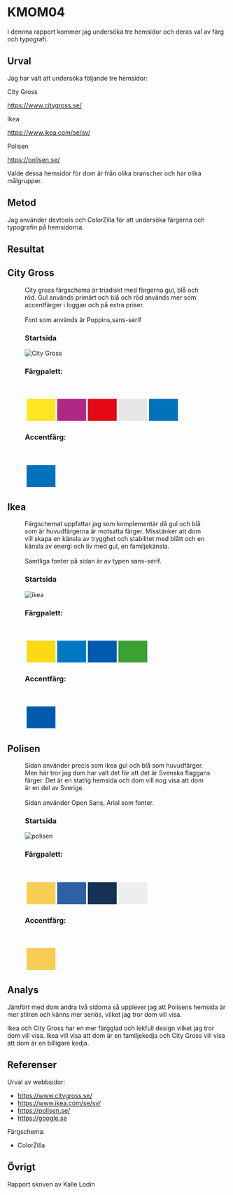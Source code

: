 KMOM04
=======================

I dennna rapport kommer jag undersöka tre hemsidor och deras val av färg och typografi.

Urval
-----------------------

Jag har valt att undersöka följande tre hemsidor:

City Gross

https://www.citygross.se/

Ikea

https://www.ikea.com/se/sv/

Polisen

https://polisen.se/

Valde dessa hemsidor för dom är från olika branscher och har olika målgrupper.


Metod
-----------------------

Jag använder devtools och ColorZilla för att undersöka färgerna och typografin på hemsidorna.

Resultat
-----------------------
<grid class="result">
<div class="analys">
<div class="sidor">
<h2>City Gross</h2>

<figure class="info">
<figcaption>
City gross färgschema är triadiskt med färgerna gul, blå och röd. Gul används primärt och blå och röd används mer som accentfärger i loggan och på extra priser.
<br><br>
Font som används är Poppins,sans-serif
</figcaption>
</figure>

<figure class="landing-page">
<figcaption>
<h3>Startsida</h3>
</figcaption>
<img src="../assets/img/citygross.png" alt="City Gross">
</figure>

<figure class="color-palett">
<figcaption>
<h3>Färgpalett:</h3>
</figcaption>
<br>
<table style="border-spacing: 4px; border-collapse: separate">
<tr>
<td style="height: 50px; width: 50px; background-color: #ffe522"></td>
<td style="height: 50px; width: 50px; background-color: #B12785"></td>
<td style="height: 50px; width: 50px; background-color: #E40714"></td>
<td style="height: 50px; width: 50px; background-color: #E7E7E7"></td>
<td style="height: 50px; width: 50px; background-color: #0072BB"></td>
</tr>
</table>
</figure>

<figure class="accent-color">
<figcaption>
<h3>Accentfärg:</h3>
</figcaption>
<br>
<table style="border-spacing: 4px; border-collapse: separate">
<tr>
<td style="height: 50px; width: 50px; background-color: #0072BB"></td>
</tr>
</table>
</figure>

</div>
<div class="sidor">

<h2>Ikea</h2>

<figure class="info">
<figcaption>
Färgschemat uppfattar jag som komplementär då gul och blå som är huvudfärgerna är motsatta färger. Misstänker att dom vill skapa en känsla av trygghet och stabilitet med blått och en känsla av energi och liv med gul, en familjekänsla.
<br><br>
Samtliga fonter på sidan är av typen sans-serif.
</figcaption>
</figure>

<figure class="landing-page">
<figcaption>
<h3>Startsida</h3>
</figcaption>
<img src="../assets/img/ikea.png" alt="ikea">
</figure>

<figure class="color-palett">
<figcaption>
<h3>Färgpalett:</h3>
</figcaption>
<br>
<table style="border-spacing: 4px; border-collapse: separate">
<tr>
<td style="height: 50px; width: 50px; background-color: #fada13"></td>
<td style="height: 50px; width: 50px; background-color: #0078c6"></td>
<td style="height: 50px; width: 50px; background-color: #005baf"></td>
<td style="height: 50px; width: 50px; background-color: #3ba133"></td>
</tr>
</table>
</figure>

<figure class="accent-color">
<figcaption>
<h3>Accentfärg:</h3>
</figcaption>
<br>
<table style="border-spacing: 4px; border-collapse: separate">
<tr>
<td style="height: 50px; width: 50px; background-color: #005baf"></td>
</tr>
</table>
</figure>

</div>
<div class="sidor">

<h2>Polisen</h2>

<figure class="info">
<figcaption>
Sidan använder precis som Ikea gul och blå som huvudfärger. Men här tror jag dom har valt det för att det är Svenska flaggans färger. Det är en statlig hemsida och dom vill nog visa att dom är en del av Sverige.
<br><br>
Sidan använder Open Sans, Arial som fonter.
</figcaption>
</figure>

<figure class="landing-page">
<figcaption>
<h3>Startsida</h3>
</figcaption>
<img src="../assets/img/polisen.png" alt="polisen">
</figure>

<figure class="color-palett">
<figcaption>
<h3>Färgpalett:</h3>
</figcaption>
<br>
<table style="border-spacing: 4px; border-collapse: separate">
<tr>
<td style="height: 50px; width: 50px; background-color: #f7ce54"></td>
<td style="height: 50px; width: 50px; background-color: #2f60a3"></td>
<td style="height: 50px; width: 50px; background-color: #163153"></td>
<td style="height: 50px; width: 50px; background-color: #efeeef"></td>
</tr>
</table>
</figure>

<figure class="accent-color">
<figcaption>
<h3>Accentfärg:</h3>
</figcaption>
<br>
<table style="border-spacing: 4px; border-collapse: separate">
<tr>
<td style="height: 50px; width: 50px; background-color: #f7ce54"></td>
</tr>
</table>
</figure>
</div>
</div>
</grid>

Analys
-----------------------

Jämfört med dom andra två sidorna så upplever jag att Polisens hemsida är mer stilren och känns mer seriös, vilket jag tror dom vill visa.

Ikea och City Gross har en mer färgglad och lekfull design vilket jag tror dom vill visa. Ikea vill visa att dom är en familjekedja och City Gross vill visa att dom är en billigare kedja.

Referenser
-----------------------

Urval av webbsidor:

* https://www.citygross.se/
* https://www.ikea.com/se/sv/
* https://polisen.se/
* https://google.se

Färgschema:

* ColorZilla

Övrigt
-----------------------

Rapport skriven av Kalle Lodin